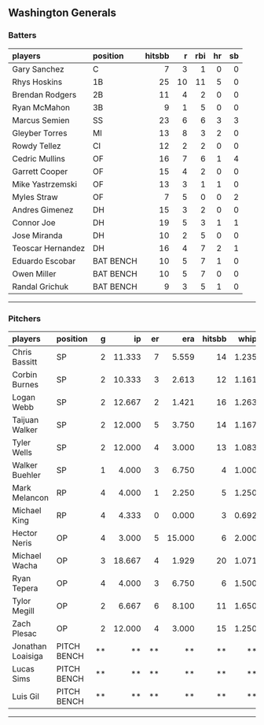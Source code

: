 ## Washington Generals

### Batters

 
|players           |position  | hitsbb|  r| rbi| hr| sb| 
|:-----------------|:---------|------:|--:|---:|--:|--:| 
|Gary Sanchez      |C         |      7|  3|   1|  0|  0| 
|Rhys Hoskins      |1B        |     25| 10|  11|  5|  0| 
|Brendan Rodgers   |2B        |     11|  4|   2|  0|  0| 
|Ryan McMahon      |3B        |      9|  1|   5|  0|  0| 
|Marcus Semien     |SS        |     23|  6|   6|  3|  3| 
|Gleyber Torres    |MI        |     13|  8|   3|  2|  0| 
|Rowdy Tellez      |CI        |     12|  2|   2|  0|  0| 
|Cedric Mullins    |OF        |     16|  7|   6|  1|  4| 
|Garrett Cooper    |OF        |     15|  4|   2|  0|  0| 
|Mike Yastrzemski  |OF        |     13|  3|   1|  1|  0| 
|Myles Straw       |OF        |      7|  5|   0|  0|  2| 
|Andres Gimenez    |DH        |     15|  3|   2|  0|  0| 
|Connor Joe        |DH        |     19|  5|   3|  1|  1| 
|Jose Miranda      |DH        |     10|  2|   5|  0|  0| 
|Teoscar Hernandez |DH        |     16|  4|   7|  2|  1| 
|Eduardo Escobar   |BAT BENCH |     10|  5|   7|  1|  0| 
|Owen Miller       |BAT BENCH |     10|  5|   7|  0|  0| 
|Randal Grichuk    |BAT BENCH |      9|  3|   5|  1|  0| 


* * *

### Pitchers

 
|players           |position    |  g|     ip| er|    era| hitsbb|  whip| so|  w| sv| 
|:-----------------|:-----------|--:|------:|--:|------:|------:|-----:|--:|--:|--:| 
|Chris Bassitt     |SP          |  2| 11.333|  7|  5.559|     14| 1.235| 13|  1|  0| 
|Corbin Burnes     |SP          |  2| 10.333|  3|  2.613|     12| 1.161| 16|  1|  0| 
|Logan Webb        |SP          |  2| 12.667|  2|  1.421|     16| 1.263| 12|  1|  0| 
|Taijuan Walker    |SP          |  2| 12.000|  5|  3.750|     14| 1.167| 14|  1|  0| 
|Tyler Wells       |SP          |  2| 12.000|  4|  3.000|     13| 1.083|  7|  2|  0| 
|Walker Buehler    |SP          |  1|  4.000|  3|  6.750|      4| 1.000|  6|  0|  0| 
|Mark Melancon     |RP          |  4|  4.000|  1|  2.250|      5| 1.250|  1|  1|  0| 
|Michael King      |RP          |  4|  4.333|  0|  0.000|      3| 0.692|  6|  1|  0| 
|Hector Neris      |OP          |  4|  3.000|  5| 15.000|      6| 2.000|  2|  0|  0| 
|Michael Wacha     |OP          |  3| 18.667|  4|  1.929|     20| 1.071| 14|  2|  0| 
|Ryan Tepera       |OP          |  4|  4.000|  3|  6.750|      6| 1.500|  5|  0|  0| 
|Tylor Megill      |OP          |  2|  6.667|  6|  8.100|     11| 1.650| 10|  0|  0| 
|Zach Plesac       |OP          |  2| 12.000|  4|  3.000|     15| 1.250|  3|  0|  0| 
|Jonathan Loaisiga |PITCH BENCH | **|     **| **|     **|     **|    **| **| **| **| 
|Lucas Sims        |PITCH BENCH | **|     **| **|     **|     **|    **| **| **| **| 
|Luis Gil          |PITCH BENCH | **|     **| **|     **|     **|    **| **| **| **| 


* * *


